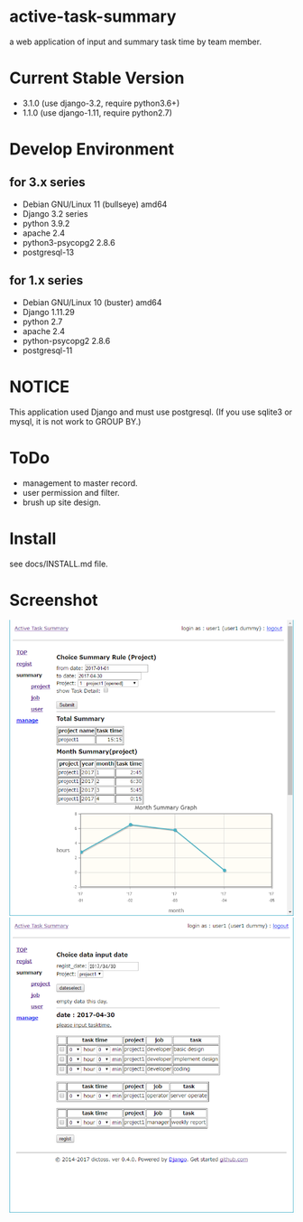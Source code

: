 # active-task-summary

a web application of input and summary task time by team member.

# Current Stable Version

- 3.1.0 (use django-3.2, require python3.6+)
- 1.1.0 (use django-1.11, require python2.7)

# Develop Environment

## for 3.x series

- Debian GNU/Linux 11 (bullseye) amd64
- Django 3.2 series
- python 3.9.2
- apache 2.4
- python3-psycopg2 2.8.6
- postgresql-13

## for 1.x series

- Debian GNU/Linux 10 (buster) amd64
- Django 1.11.29
- python 2.7
- apache 2.4
- python-psycopg2 2.8.6
- postgresql-11

# NOTICE

This application used Django and must use postgresql.
(If you use sqlite3 or mysql, it is not work to GROUP BY.)

# ToDo

- management to master record.
- user permission and filter.
- brush up site design.

# Install

see docs/INSTALL.md file.

# Screenshot

![summary_project](docs/screenshot/summary_project.png "summary project form")
![regist](docs/screenshot/regist.png "regist form")
